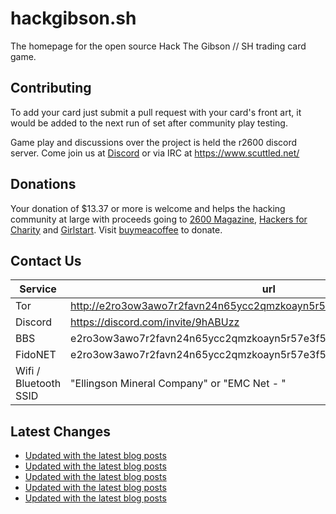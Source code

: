 # hackgibson.sh
The homepage for the open source Hack The Gibson // SH trading card game.


## Contributing

To add your card just submit a pull request with your card's front art, it would be added to the next run of set after community play testing.

Game play and discussions over the project is held the r2600 discord server. Come join us at [Discord](https://discord.com/invite/9hABUzz) or via IRC at https://www.scuttled.net/


## Donations

Your donation of $13.37 or more is welcome and helps the hacking community at large with proceeds going to [2600 Magazine](https://2600.com/), [Hackers for Charity](https://hackersforcharity.org) and [Girlstart](https://girlstart.org).  Visit [buymeacoffee](https://www.buymeacoffee.com/hackgibson.sh) to donate.


## Contact Us

Service | url
-|-
Tor | http://e2ro3ow3awo7r2favn24n65ycc2qmzkoayn5r57e3f56nvjwdcgg32ad.onion
Discord | https://discord.com/invite/9hABUzz
BBS | e2ro3ow3awo7r2favn24n65ycc2qmzkoayn5r57e3f56nvjwdcgg32ad.onion:23
FidoNET | e2ro3ow3awo7r2favn24n65ycc2qmzkoayn5r57e3f56nvjwdcgg32ad.onion:24554
Wifi / Bluetooth SSID | "Ellingson Mineral Company" or "EMC Net - <fidonet address>"

## Latest Changes
<!-- BLOG-POST-LIST:START -->
- [Updated with the latest blog posts](https://github.com/DFW2600/hackgibson.sh/commit/bb8fd66dbede11c5a9fe4adfd83b1fdfbb27b566)
- [Updated with the latest blog posts](https://github.com/DFW2600/hackgibson.sh/commit/39f77eb11b68bfa16d141807f1b3777dedfe8a9b)
- [Updated with the latest blog posts](https://github.com/DFW2600/hackgibson.sh/commit/09b0f3a10d17561de24e642615388449cd4a2f8b)
- [Updated with the latest blog posts](https://github.com/DFW2600/hackgibson.sh/commit/834d5736c07dc88d42ab6182d7914dc1fe4a906a)
- [Updated with the latest blog posts](https://github.com/DFW2600/hackgibson.sh/commit/a669ddef42110df37417818bfe0fd9c49d42fed1)
<!-- BLOG-POST-LIST:END -->

